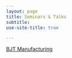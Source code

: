 ```yaml
---
layout: page
title: Seminars & Talks
subtitle: 
use-site-title: true

---
```



[BJT Manufacturing](/bjt_manufacturing.pdf)
